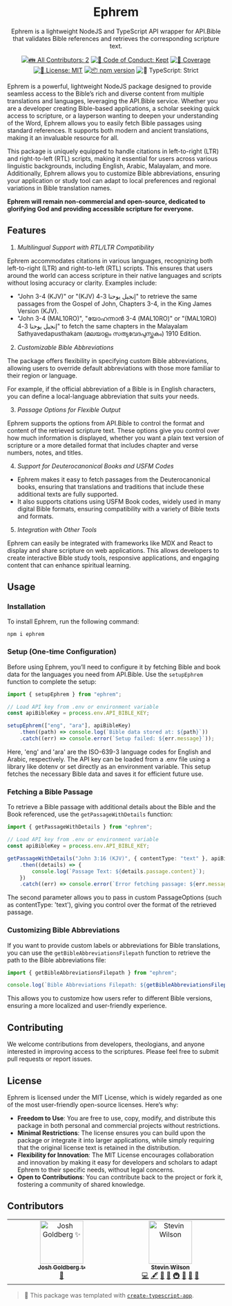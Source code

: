 <h1 align="center">Ephrem</h1>

<p align="center">Ephrem is a lightweight NodeJS and TypeScript API wrapper for API.Bible that validates Bible references and retrieves the corresponding scripture text.</p>

<p align="center">
	<!-- prettier-ignore-start -->
	<!-- ALL-CONTRIBUTORS-BADGE:START - Do not remove or modify this section -->
	<a href="#contributors" target="_blank"><img alt="👪 All Contributors: 2" src="https://img.shields.io/badge/%F0%9F%91%AA_all_contributors-2-21bb42.svg" /></a>
<!-- ALL-CONTRIBUTORS-BADGE:END -->
	<!-- prettier-ignore-end -->
	<a href="https://github.com/stevin-wilson/ephrem/blob/main/.github/CODE_OF_CONDUCT.md" target="_blank"><img alt="🤝 Code of Conduct: Kept" src="https://img.shields.io/badge/%F0%9F%A4%9D_code_of_conduct-kept-21bb42" /></a>
	<a href="https://codecov.io/gh/stevin-wilson/ephrem" target="_blank"><img alt="🧪 Coverage" src="https://img.shields.io/codecov/c/github/stevin-wilson/ephrem?label=%F0%9F%A7%AA%20coverage" /></a>
	<a href="https://github.com/stevin-wilson/ephrem/blob/main/LICENSE.md" target="_blank"><img alt="📝 License: MIT" src="https://img.shields.io/badge/%F0%9F%93%9D_license-MIT-21bb42.svg"></a>
	<a href="http://npmjs.com/package/ephrem"><img alt="📦 npm version" src="https://img.shields.io/npm/v/ephrem?color=21bb42&label=%F0%9F%93%A6%20npm" /></a>
	<img alt="💪 TypeScript: Strict" src="https://img.shields.io/badge/%F0%9F%92%AA_typescript-strict-21bb42.svg" />
</p>

Ephrem is a powerful, lightweight NodeJS package designed to provide seamless access to the Bible’s rich and diverse
content from multiple translations and languages, leveraging the API.Bible service.
Whether you are a developer creating Bible-based applications, a scholar seeking quick access to scripture, or a layperson wanting to deepen
your understanding of the Word, Ephrem allows you to easily fetch Bible passages using standard references.
It supports both modern and ancient translations, making it an invaluable resource for all.

This package is uniquely equipped to handle citations in left-to-right (LTR) and right-to-left (RTL) scripts,
making it essential for users across various linguistic backgrounds, including English, Arabic, Malayalam, and
more.
Additionally, Ephrem allows you to customize Bible abbreviations, ensuring your application or study tool can
adapt to local preferences and regional variations in Bible translation names.

**Ephrem will remain non-commercial and open-source, dedicated to glorifying God and providing accessible
scripture for everyone.**

## Features

1. _Multilingual Support with RTL/LTR Compatibility_

Ephrem accommodates citations in various languages, recognizing both left-to-right (LTR) and right-to-left (RTL)
scripts.
This ensures that users around the world can access scripture in their native languages and scripts without
losing accuracy or clarity.
Examples include:

- "John 3-4 (KJV)" or "(KJV) إنجيل يوحنا 3-4" to retrieve the same passages from the Gospel of John, Chapters 3-4, in the King James Version (KJV).
- "John 3-4 (MAL10RO)", "യോഹന്നാൻ 3-4 (MAL10RO)" or "(MAL10RO) إنجيل يوحنا 3-4" to fetch the same chapters in the Malayalam Sathyavedapusthakam (മലയാളം സത്യവേദപുസ്തകം) 1910 Edition.

2. _Customizable Bible Abbreviations_

The package offers flexibility in specifying custom Bible abbreviations, allowing users to override default
abbreviations with those more familiar to their region or language.

For example, if the official abbreviation of a Bible is in English characters, you can define a
local-language abbreviation that suits your needs.

3. _Passage Options for Flexible Output_

Ephrem supports the options from API.Bible to control the format and content of the retrieved scripture text.
These options give you control over how much information is displayed, whether you want a plain text version of
scripture or a more detailed format that includes chapter and verse numbers, notes, and titles.

4. _Support for Deuterocanonical Books and USFM Codes_

- Ephrem makes it easy to fetch passages from the Deuterocanonical books, ensuring that translations and traditions
  that include these additional texts are fully supported.
- It also supports citations using USFM Book codes, widely used in many digital Bible formats, ensuring
  compatibility with a variety of Bible texts and formats.

5. _Integration with Other Tools_

Ephrem can easily be integrated with frameworks like MDX and React to display and share scripture on web applications.
This allows developers to create interactive Bible study tools, responsive applications, and engaging
content that can enhance spiritual learning.

## Usage

### Installation

To install Ephrem, run the following command:

```shell
npm i ephrem
```

### Setup (One-time Configuration)

Before using Ephrem, you’ll need to configure it by fetching Bible and book data for the languages you need from
API.Bible.
Use the `setupEphrem` function to complete the setup:

```ts
import { setupEphrem } from "ephrem";

// Load API key from .env or environment variable
const apiBibleKey = process.env.API_BIBLE_KEY;

setupEphrem(["eng", "ara"], apiBibleKey)
	.then((path) => console.log(`Bible data stored at: ${path}`))
	.catch((err) => console.error(`Setup failed: ${err.message}`));
```

Here, 'eng' and 'ara' are the ISO-639-3 language codes for English and Arabic, respectively.
The API key can be loaded from a .env file using a library like dotenv or set directly as an environment variable.
This setup fetches the necessary Bible data and saves it for efficient future use.

### Fetching a Bible Passage

To retrieve a Bible passage with additional details about the Bible and the Book referenced, use the
`getPassageWithDetails` function:

```ts
import { getPassageWithDetails } from "ephrem";

// Load API key from .env or environment variable
const apiBibleKey = process.env.API_BIBLE_KEY;

getPassageWithDetails("John 3:16 (KJV)", { contentType: "text" }, apiBibleKey)
	.then((details) => {
		console.log(`Passage Text: ${details.passage.content}`);
	})
	.catch((err) => console.error(`Error fetching passage: ${err.message}`));
```

The second parameter allows you to pass in custom PassageOptions (such as contentType: 'text'), giving you control
over the format of the retrieved passage.

### Customizing Bible Abbreviations

If you want to provide custom labels or abbreviations for Bible translations, you can use the
`getBibleAbbreviationsFilepath` function to retrieve the path to the Bible abbreviations file:

```ts
import { getBibleAbbreviationsFilepath } from "ephrem";

console.log(`Bible Abbreviations Filepath: ${getBibleAbbreviationsFilepath()}`);
```

This allows you to customize how users refer to different Bible versions, ensuring a more localized and
user-friendly experience.

## Contributing

We welcome contributions from developers, theologians, and anyone interested in improving access to the
scriptures.
Please feel free to submit pull requests or report issues.

## License

Ephrem is licensed under the MIT License, which is widely regarded as one of the most user-friendly
open-source licenses.
Here’s why:

- **Freedom to Use**: You are free to use, copy, modify, and distribute this package in both personal
  and commercial projects without restrictions.
- **Minimal Restrictions**: The license ensures you can build upon the package or integrate it into
  larger applications, while simply requiring that the original license text is retained in the distribution.
- **Flexibility for Innovation**: The MIT License encourages collaboration and innovation by making it
  easy for developers and scholars to adapt Ephrem to their specific needs, without legal concerns.
- **Open to Contributions**: You can contribute back to the project or fork it, fostering a community of
  shared knowledge.

## Contributors

<!-- spellchecker: disable -->
<!-- ALL-CONTRIBUTORS-LIST:START - Do not remove or modify this section -->
<!-- prettier-ignore-start -->
<!-- markdownlint-disable -->
<table>
  <tbody>
    <tr>
      <td align="center" valign="top" width="14.28%"><a href="http://www.joshuakgoldberg.com/"><img src="https://avatars.githubusercontent.com/u/3335181?v=4?s=100" width="100px;" alt="Josh Goldberg ✨"/><br /><sub><b>Josh Goldberg ✨</b></sub></a><br /><a href="#tool-JoshuaKGoldberg" title="Tools">🔧</a></td>
      <td align="center" valign="top" width="14.28%"><a href="https://github.com/stevin-wilson"><img src="https://avatars.githubusercontent.com/u/55603058?v=4?s=100" width="100px;" alt="Stevin Wilson"/><br /><sub><b>Stevin Wilson</b></sub></a><br /><a href="https://github.com/stevin-wilson/ephrem/commits?author=stevin-wilson" title="Code">💻</a> <a href="#content-stevin-wilson" title="Content">🖋</a> <a href="https://github.com/stevin-wilson/ephrem/commits?author=stevin-wilson" title="Documentation">📖</a> <a href="#ideas-stevin-wilson" title="Ideas, Planning, & Feedback">🤔</a> <a href="#infra-stevin-wilson" title="Infrastructure (Hosting, Build-Tools, etc)">🚇</a> <a href="#maintenance-stevin-wilson" title="Maintenance">🚧</a> <a href="#projectManagement-stevin-wilson" title="Project Management">📆</a> <a href="#tool-stevin-wilson" title="Tools">🔧</a></td>
    </tr>
  </tbody>
</table>

<!-- markdownlint-restore -->
<!-- prettier-ignore-end -->

<!-- ALL-CONTRIBUTORS-LIST:END -->
<!-- spellchecker: enable -->

<!-- You can remove this notice if you don't want it 🙂 no worries! -->

> 💙 This package was templated with [`create-typescript-app`](https://github.com/JoshuaKGoldberg/create-typescript-app).
